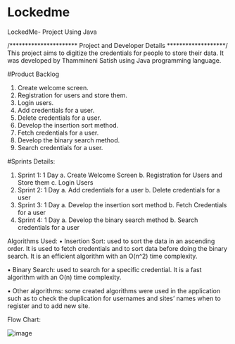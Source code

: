# Lockedme
LockedMe- Project Using Java

/**********************    Project and Developer Details       *******************/
This project aims to digitize the credentials for people to store their data. It was developed by Thammineni Satish using Java programming language.

#Product Backlog
1.	Create welcome screen.
2.	Registration for users and store them.
3.	Login users.
4.	Add credentials for a user.
5.	Delete credentials for a user.
6.	Develop the insertion sort method.
7.	Fetch credentials for a user.
8.	Develop the binary search method.
9.	Search credentials for a user.

#Sprints Details:
1. Sprint 1: 1 Day
    a. Create Welcome Screen
    b. Registration for Users and Store them
    c. Login Users
2. Sprint 2: 1 Day
    a. Add credentials for a user
    b. Delete credentials for a user
3. Sprint 3: 1 Day
    a. Develop the insertion sort method
    b. Fetch Credentials for a user
4. Sprint 4: 1 Day
    a. Develop the binary search method
    b. Search credentials for a user

Algorithms Used:
• Insertion Sort: used to sort the data in an ascending order. It is used to fetch credentials and to sort data before doing the binary search. It is an efficient algorithm with an O(n^2) time complexity.

• Binary Search: used to search for a specific credential. It is a fast algorithm with an O(n) time complexity.

• Other algorithms: some created algorithms were used in the application such as to check the duplication for usernames and sites’ names when to register and to add new site.

Flow Chart:

![image](https://user-images.githubusercontent.com/105558065/190451945-176d0fe3-f0f9-4482-b11e-6d9b254b1608.png)

